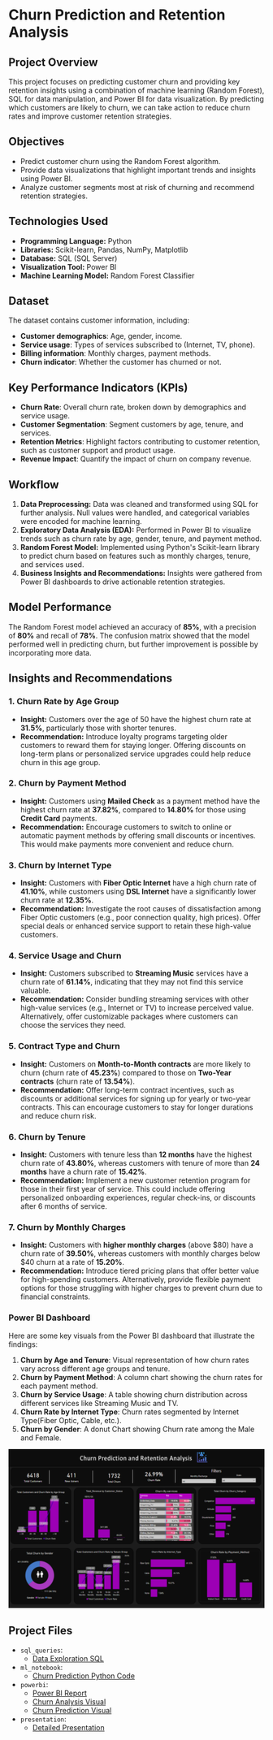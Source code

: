 # Churn Prediction and Retention Analysis

## Project Overview
This project focuses on predicting customer churn and providing key retention insights using a combination of machine learning (Random Forest), SQL for data manipulation, and Power BI for data visualization. By predicting which customers are likely to churn, we can take action to reduce churn rates and improve customer retention strategies.

## Objectives
- Predict customer churn using the Random Forest algorithm.
- Provide data visualizations that highlight important trends and insights using Power BI.
- Analyze customer segments most at risk of churning and recommend retention strategies.

## Technologies Used
- **Programming Language:** Python
- **Libraries:** Scikit-learn, Pandas, NumPy, Matplotlib
- **Database:** SQL (SQL Server)
- **Visualization Tool:** Power BI
- **Machine Learning Model:** Random Forest Classifier

## Dataset
The dataset contains customer information, including:
- **Customer demographics**: Age, gender, income.
- **Service usage**: Types of services subscribed to (Internet, TV, phone).
- **Billing information**: Monthly charges, payment methods.
- **Churn indicator**: Whether the customer has churned or not.

## Key Performance Indicators (KPIs)
- **Churn Rate**: Overall churn rate, broken down by demographics and service usage.
- **Customer Segmentation**: Segment customers by age, tenure, and services.
- **Retention Metrics**: Highlight factors contributing to customer retention, such as customer support and product usage.
- **Revenue Impact**: Quantify the impact of churn on company revenue.

## Workflow
1. **Data Preprocessing:** Data was cleaned and transformed using SQL for further analysis. Null values were handled, and categorical variables were encoded for machine learning.
2. **Exploratory Data Analysis (EDA):** Performed in Power BI to visualize trends such as churn rate by age, gender, tenure, and payment method.
3. **Random Forest Model:** Implemented using Python's Scikit-learn library to predict churn based on features such as monthly charges, tenure, and services used.
4. **Business Insights and Recommendations:** Insights were gathered from Power BI dashboards to drive actionable retention strategies.

## Model Performance
The Random Forest model achieved an accuracy of **85%**, with a precision of **80%** and recall of **78%**. The confusion matrix showed that the model performed well in predicting churn, but further improvement is possible by incorporating more data.

## Insights and Recommendations

### 1. Churn Rate by Age Group
- **Insight:** Customers over the age of 50 have the highest churn rate at **31.5%**, particularly those with shorter tenures.
- **Recommendation:** Introduce loyalty programs targeting older customers to reward them for staying longer. Offering discounts on long-term plans or personalized service upgrades could help reduce churn in this age group.

### 2. Churn by Payment Method
- **Insight:** Customers using **Mailed Check** as a payment method have the highest churn rate at **37.82%**, compared to **14.80%** for those using **Credit Card** payments.
- **Recommendation:** Encourage customers to switch to online or automatic payment methods by offering small discounts or incentives. This would make payments more convenient and reduce churn.

### 3. Churn by Internet Type
- **Insight:** Customers with **Fiber Optic Internet** have a high churn rate of **41.10%**, while customers using **DSL Internet** have a significantly lower churn rate at **12.35%**.
- **Recommendation:** Investigate the root causes of dissatisfaction among Fiber Optic customers (e.g., poor connection quality, high prices). Offer special deals or enhanced service support to retain these high-value customers.

### 4. Service Usage and Churn
- **Insight:** Customers subscribed to **Streaming Music** services have a churn rate of **61.14%**, indicating that they may not find this service valuable.
- **Recommendation:** Consider bundling streaming services with other high-value services (e.g., Internet or TV) to increase perceived value. Alternatively, offer customizable packages where customers can choose the services they need.

### 5. Contract Type and Churn
- **Insight:** Customers on **Month-to-Month contracts** are more likely to churn (churn rate of **45.23%**) compared to those on **Two-Year contracts** (churn rate of **13.54%**).
- **Recommendation:** Offer long-term contract incentives, such as discounts or additional services for signing up for yearly or two-year contracts. This can encourage customers to stay for longer durations and reduce churn risk.

### 6. Churn by Tenure
- **Insight:** Customers with tenure less than **12 months** have the highest churn rate of **43.80%**, whereas customers with tenure of more than **24 months** have a churn rate of **15.42%**.
- **Recommendation:** Implement a new customer retention program for those in their first year of service. This could include offering personalized onboarding experiences, regular check-ins, or discounts after 6 months of service.

### 7. Churn by Monthly Charges
- **Insight:** Customers with **higher monthly charges** (above $80) have a churn rate of **39.50%**, whereas customers with monthly charges below $40 churn at a rate of **15.20%**.
- **Recommendation:** Introduce tiered pricing plans that offer better value for high-spending customers. Alternatively, provide flexible payment options for those struggling with higher charges to prevent churn due to financial constraints.

### Power BI Dashboard 
Here are some key visuals from the Power BI dashboard that illustrate the findings:
1. **Churn by Age and Tenure**: Visual representation of how churn rates vary across different age groups and tenure.
2. **Churn by Payment Method**: A column chart showing the churn rates for each payment method.
3. **Churn by Service Usage**:  A table showing churn distribution across different services like Streaming Music and TV.
4. **Churn Rate by Internet Type**: Churn rates segmented by Internet Type(Fiber Optic, Cable, etc.).
5. **Churn by Gender**: A donut Chart showing Churn rate among the Male and Female.

![Dashboard ](https://github.com/omkar-247/Churn-Prediction-And-Retention-/blob/main/Churn%20Analysis.png)
## Project Files
- `sql_queries`:
  - [Data Exploration SQL](https://github.com/omkar-247/Churn-Prediction-And-Retention-/blob/main/SQLQueries.sql)
- `ml_notebook`:
  - [Churn Prediction Python Code](https://github.com/omkar-247/Churn-Prediction-And-Retention-/blob/main/Machine%20Learning%20Code.pdf)
- `powerbi`:
  - [Power BI Report](https://github.com/omkar-247/Churn-Prediction-And-Retention-/blob/main/Churn%20Prediction%20And%20Retention%20Analysis.pbix)
  - [Churn Analysis Visual](https://github.com/omkar-247/Churn-Prediction-And-Retention-/blob/main/Churn%20Analysis.png)
  - [Churn Prediction Visual](https://github.com/omkar-247/Churn-Prediction-And-Retention-/blob/main/Churn%20Prediction.png)
- `presentation`:
  - [Detailed Presentation](presentation/churn_project_presentation.pdf)


